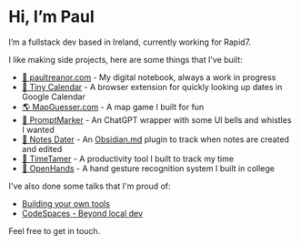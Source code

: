 # Hi, I’m Paul 
I’m a fullstack dev based in Ireland, currently working for Rapid7.

I like making side projects, here are some things that I've built: 

- [🍄 paultreanor.com](https://paultreanor.com/) - My digital notebook, always a work in progress
- [📅 Tiny Calendar](https://paultreanor.com/tiny-calendar) - A browser extension for quickly looking up dates in Google Calendar
- [🌎 MapGuesser.com](https://www.mapguesser.com/) - A map game I built for fun
- [🔖 PromptMarker](https://paultreanor.com/promptmarker) - An ChatGPT wrapper with some UI bells and whistles I wanted
- [📅 Notes Dater](https://obsidian.md/plugins?id=notes-dater) - An [Obsidian.md](https://obsidian.md/) plugin to track when notes are created and edited
- [🦁 TimeTamer](https://paultreanor.com/time-tamer) - A productivity tool I built to track my time
- [👋 OpenHands](https://github.com/PaulTreanor/OpenHands) - A hand gesture recognition system I built in college


I've also done some talks that I'm proud of:

- [Building your own tools](https://paultreanor.com/build-tools)
- [CodeSpaces - Beyond local dev](https://paultreanor.com/codespaces)

Feel free to get in touch. 
